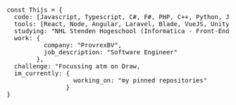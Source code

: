 <pre>const Thijs = {
  code: [Javascript, Typescript, C#, F#, PHP, C++, Python, Java. Dart, SQL, CSS],
  tools: [React, Node, Angular, Laravel, Blade, VueJS, Unity, Flutter],
  studying: "NHL Stenden Hogeschool (Informatica - Front-End)",
  work: {
          company: "ProvrexBV",
          job_description: "Software Engineer"
        },
  challenge: "Focussing atm on Draw,
  im_currently: {
                  working_on: "my pinned repositories"
                }
}</pre>
